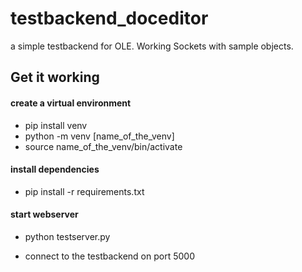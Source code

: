 # testbackend_doceditor
a simple testbackend for OLE. Working Sockets with sample objects. 

## Get it working

#### create a virtual environment
- pip install venv
- python -m venv [name_of_the_venv]
- source name_of_the_venv/bin/activate

#### install dependencies
- pip install -r requirements.txt

#### start webserver
- python testserver.py

- connect to the testbackend on port 5000
